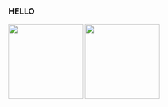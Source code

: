 ### HELLO
<img height="150em" src="https://github-readme-stats.vercel.app/api/top-langs/?username=Erick-hora&layout=compact&langs_count=7&theme=dark"/>
<img height="150em" src="https://github-readme-stats.vercel.app/api?username=Erick-hora&show_icons=true&theme=dark"/>
